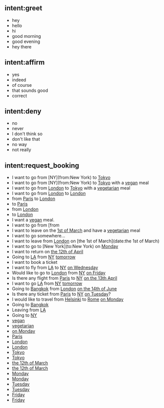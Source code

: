 ## intent:greet
- hey
- hello
- hi
- good morning
- good evening
- hey there

## intent:affirm
- yes
- indeed
- of course
- that sounds good
- correct

## intent:deny
- no
- never
- I don't think so
- don't like that
- no way
- not really

## intent:request_booking
- I want to go from [NY](from:New York) to [Tokyo](to:Tokyo)
- I want to go from [NY](from:New York) to [Tokyo](to) with a [vegan](meal) meal
- I want to go from [London](from) to [Tokyo](to) with a [vegetarian](meal) meal
- I want to go from [London](from) to [London](to)
- from [Paris](from) to [London](to)
- to [Paris](to)
- from [London](from)
- to [London](to) 
- I want a [vegan](meal) meal.
- I want to go from [from
- I want to leave on the [1st of March](date) and have a [vegetarian](meal) meal
- I want to go somewhere...
- I want to leave from [London](from:London) on [the 1st of March](date:the 1st of March)
- I want to go to [New York](to:New York) on [Monday](date)
- I want to return on [the 12th of April](return)
- Going to [LA](to:LA) from [NY](from:NY) [tomorrow](date)
- I want to book a ticket
- I want to fly from [LA](from:LA) to [NY](to:NY) [on Wednesday](date)
- Would like to go to [London](to:London) from [NY](from:NY) [on Friday](date)
- Is there any flight from [Paris](from:Paris) to [NY](to:NY) [on the 13th April](date)
- I want to go [LA](to:LA) from [NY](from:NY) [tomorrow](date)
- Going to [Bangkok](to:Bangkok) from [London](from:London) [on the 14th of June](date)
- Is there any ticket from [Paris](from:Paris) to [NY](from:NY) [on Tuesday](date)?
- I would like to travel from [Helsinki](from:Helsinki) to [Rome](to:Rome) [on Monday](date)
- Going to [Bangkok](to:Bangkok)
- Leaving from [LA](from)
- Going to [NY](to)
- [vegan](meal)
- [vegetarian](meal)
- [on Monday](date)
- [Paris](to)
- [London](to)
- [London](from)
- [Tokyo](to)
- [Tokyo](from)
- [the 12th of March](date)
- [the 12th of March](return)
- [Monday](date)
- [Monday](return)
- [Tuesday](date)
- [Tuesday](return)
- [Friday](date)
- [Friday](return)


